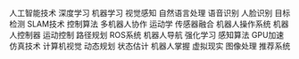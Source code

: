 人工智能技术
深度学习
机器学习
视觉感知
自然语言处理
语音识别
人脸识别
目标检测
SLAM技术
控制算法
多机器人协作
运动学
传感器融合
机器人操作系统
机器人控制器
运动控制
路径规划
ROS系统
机器人导航
强化学习
感知算法
GPU加速
仿真技术
计算机视觉
动态规划
状态估计
机器人掌握
虚拟现实
图像处理
推荐系统